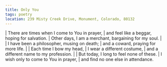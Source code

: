 ```yaml
---
title: Only You
tags: poetry
location: 239 Misty Creek Drive, Monument, Colorado, 80132
---
```


| There are times when I come to You in prayer,
| and feel like a beggar, hoping for salvation.
| Other days, I am a merchant, bargaining for my soul.
|
| I have been a philosopher, musing on death;
| and a coward, praying for more life.
|
| Each time I bow my head,
| I wear a different costume,
| and a different name to my profession.
|
| But today, I long to feel none of these.
| I wish only to come to You in prayer,
| and find no one else in attendance.
